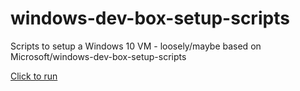 # windows-dev-box-setup-scripts
Scripts to setup a Windows 10 VM - loosely/maybe based on Microsoft/windows-dev-box-setup-scripts

<a href='http://boxstarter.org/package/url?https://raw.githubusercontent.com/hugopacheco/windows-dev-box-setup-scripts/master/dev_dotnet_web.NET.ps1?token=ACEFuDtq2e5S_3bF0fe7YTsMIVuQwX1aks5cVqWIwA%3D%3D'>Click to run</a>

